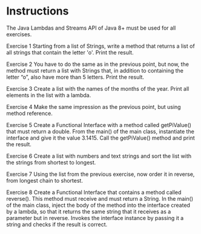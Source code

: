 # Instructions

The Java Lambdas and Streams API of Java 8+ must be used for all exercises.

Exercise 1
Starting from a list of Strings, write a method that returns a list of all strings that contain the letter 'o'. Print the result.

Exercise 2
You have to do the same as in the previous point, but now, the method must return a list with Strings that, in addition to containing the letter “o”, also have more than 5 letters. Print the result.

Exercise 3
Create a list with the names of the months of the year. Print all elements in the list with a lambda.

Exercise 4
Make the same impression as the previous point, but using method reference.

Exercise 5
Create a Functional Interface with a method called getPiValue() that must return a double. From the main() of the main class, instantiate the interface and give it the value 3.1415. Call the getPiValue() method and print the result.

Exercise 6
Create a list with numbers and text strings and sort the list with the strings from shortest to longest.

Exercise 7
Using the list from the previous exercise, now order it in reverse, from longest chain to shortest.

Exercise 8
Create a Functional Interface that contains a method called reverse(). This method must receive and must return a String. In the main() of the main class, inject the body of the method into the interface created by a lambda, so that it returns the same string that it receives as a parameter but in reverse. Invokes the interface instance by passing it a string and checks if the result is correct.
